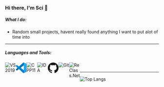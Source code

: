 ### Hi there, I'm Sci 👋

##### What I do:
- Random small projects, havent really found anything I want to put alot of time into


---

##### Languages and Tools:

<img align="left" alt="VS2019" width="35px" src="https://upload.wikimedia.org/wikipedia/commons/thumb/c/cd/Visual_Studio_2017_Logo.svg/1024px-Visual_Studio_2017_Logo.svg.png"/>
<img align="left" alt="Visual Studio Code" width="35px" src="https://raw.githubusercontent.com/github/explore/80688e429a7d4ef2fca1e82350fe8e3517d3494d/topics/visual-studio-code/visual-studio-code.png" />
<img align="left" alt="CPP11" width="35px" src="https://upload.wikimedia.org/wikipedia/commons/thumb/1/18/ISO_C%2B%2B_Logo.svg/306px-ISO_C%2B%2B_Logo.svg.png" />
<img align="left" alt="IDA" width="35px" src="https://www.saashub.com/images/app/service_logos/19/1e0d827a9c4c/large.png?1541972415" />
<img align="left" alt="GitHub" width="35px" src="https://raw.githubusercontent.com/github/explore/78df643247d429f6cc873026c0622819ad797942/topics/github/github.png" />
<img align="left" alt="Git" width="35px" src="https://upload.wikimedia.org/wikipedia/commons/thumb/3/3f/Git_icon.svg/1024px-Git_icon.svg.png" />
<img align="left" alt="ReClass.Net" width="35px" src="https://avatars.githubusercontent.com/u/36203059?s=200&v=4" />




</br>

---
![Top Langs](https://github-readme-stats.vercel.app/api/top-langs/?username=BombingScience&layout=compact&theme=dracula)
